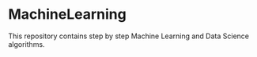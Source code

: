 # MachineLearning
This repository contains step by step Machine Learning and Data Science algorithms.
